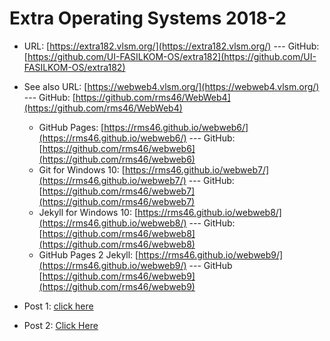 # Extra Operating Systems 2018-2

* URL: [https://extra182.vlsm.org/](https://extra182.vlsm.org/)  --- GitHub: [https://github.com/UI-FASILKOM-OS/extra182](https://github.com/UI-FASILKOM-OS/extra182)
* See also URL: [https://webweb4.vlsm.org/](https://webweb4.vlsm.org/) --- GitHub: [https://github.com/rms46/WebWeb4](https://github.com/rms46/WebWeb4)
  * GitHub Pages: [https://rms46.github.io/webweb6/](https://rms46.github.io/webweb6/) --- GitHub: [https://github.com/rms46/webweb6](https://github.com/rms46/webweb6)
  * Git for Windows 10: [https://rms46.github.io/webweb7/](https://rms46.github.io/webweb7/) --- GitHub: [https://github.com/rms46/webweb7](https://github.com/rms46/webweb7)
  * Jekyll for Windows 10: [https://rms46.github.io/webweb8/](https://rms46.github.io/webweb8/) --- GitHub: [https://github.com/rms46/webweb8](https://github.com/rms46/webweb8)
  * GitHub Pages 2 Jekyll: [https://rms46.github.io/webweb9/](https://rms46.github.io/webweb9/) --- GitHub [https://github.com/rms46/webweb9](https://github.com/rms46/webweb9)


* Post 1: [click here](2019/01/09/RubyandJekyllInstallation.html)

* Post 2: [Click Here](2019/01/09/GitHubPages.html)


